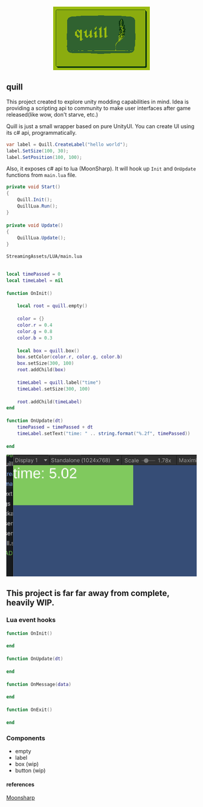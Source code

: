 <p align="center">
  <img width="256" height="168" src="./quill2.png">
</p>

## quill

This project created to explore unity modding capabilities in mind. Idea is providing a scripting api to community to make user interfaces after game released(like wow, don't starve, etc.)
 
Quill is just a small wrapper based on pure UnityUI. You can create UI using its c# api, programmatically.


```csharp
var label = Quill.CreateLabel("hello world");
label.SetSize(100, 30);
label.SetPosition(100, 100);
```

Also, it exposes c# api to lua (MoonSharp). It will hook up `Init` and `OnUpdate` functions from `main.lua` file. 

```csharp
private void Start()
{
    Quill.Init();
    QuillLua.Run();
}

private void Update()
{
    QuillLua.Update();
}
```

`StreamingAssets/LUA/main.lua`

```lua

local timePassed = 0
local timeLabel = nil

function OnInit()

    local root = quill.empty()

    color = {}
    color.r = 0.4
    color.g = 0.8
    color.b = 0.3

    local box = quill.box()
    box.setColor(color.r, color.g, color.b)
    box.setSize(300, 100)
    root.addChild(box)

    timeLabel = quill.label("time")
    timeLabel.setSize(300, 100)
    
    root.addChild(timeLabel)
end

function OnUpdate(dt)
    timePassed = timePassed + dt
    timeLabel.setText("time: " .. string.format("%.2f", timePassed))

end
```

![sample](./sample.png)



## This project is far far away from complete, heavily WIP.

### Lua event hooks
```lua
function OnInit()

end

function OnUpdate(dt)

end

function OnMessage(data)

end

function OnExit()

end
```

### Components
- empty
- label
- box (wip)
- button (wip)

#### references
[Moonsharp](https://www.moonsharp.org)